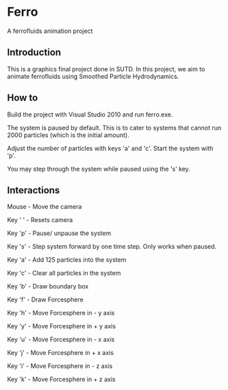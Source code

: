 # Ferro

A ferrofluids animation project

## Introduction

This is a graphics final project done in SUTD.
In this project, we aim to animate ferrofluids using Smoothed Particle Hydrodynamics.

## How to

Build the project with Visual Studio 2010 and run ferro.exe.

The system is paused by default. This is to cater to systems that cannot run 2000 particles (which is the initial amount).

Adjust the number of particles with keys 'a' and 'c'. Start the system with 'p'. 

You may step through the system while paused using the 's' key.

## Interactions

Mouse - Move the camera

Key ' ' - Resets camera

Key 'p' - Pause/ unpause the system

Key 's' - Step system forward by one time step. Only works when paused.


Key 'a' - Add 125 particles into the system

Key 'c' - Clear all particles in the system


Key 'b' - Draw boundary box

Key 'f' - Draw Forcesphere


Key 'h' - Move Forcesphere in - y axis

Key 'y' - Move Forcesphere in + y axis

Key 'u' - Move Forcesphere in - x axis

Key 'j' - Move Forcesphere in + x axis

Key 'i' - Move Forcesphere in - z axis

Key 'k' - Move Forcesphere in + z axis





